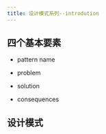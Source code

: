```yaml
---
title: 设计模式系列--introdution
---
```


## 四个基本要素

* pattern name

* problem

* solution

* consequences

## 设计模式



















